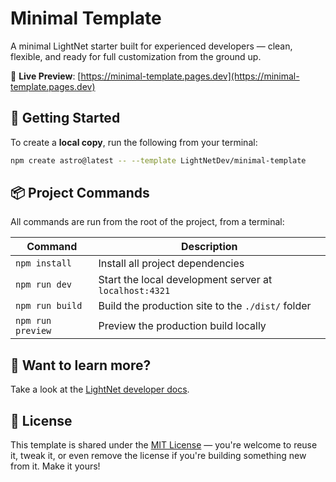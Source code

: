 # Minimal Template

A minimal LightNet starter built for experienced developers — clean, flexible, and ready for full customization from the ground up.

🔗 **Live Preview**: [https://minimal-template.pages.dev](https://minimal-template.pages.dev)

<!-- ASTRO:REMOVE:START -->

## 🚀 Getting Started

To create a **local copy**, run the following from your terminal:

```bash
npm create astro@latest -- --template LightNetDev/minimal-template
```

<!-- ASTRO:REMOVE:END -->

## 📦 Project Commands

All commands are run from the root of the project, from a terminal:

| Command           | Description                                            |
| ----------------- | ------------------------------------------------------ |
| `npm install`     | Install all project dependencies                       |
| `npm run dev`     | Start the local development server at `localhost:4321` |
| `npm run build`   | Build the production site to the `./dist/` folder      |
| `npm run preview` | Preview the production build locally                   |

## 👀 Want to learn more?

Take a look at the [LightNet developer docs](https://docs.lightnet.community).

## 📄 License

This template is shared under the [MIT License](LICENSE) — you're welcome to reuse it, tweak it, or even remove the license if you're building something new from it. Make it yours!

